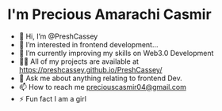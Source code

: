 <h1>I'm Precious Amarachi Casmir</h1>

- 👋 Hi, I’m @PreshCassey
- 👀 I’m interested in frontend development...
- 🌱 I’m currently improving my skills on Web3.0 Development
- 👨‍💻 All of my projects are available at <a href="https://preshcassey.github.io/PreshCassey/">https://preshcassey.github.io/PreshCassey/</a>
- 💬 Ask me about anything relating to frontend Dev.
- 📫 How to reach me <a href="mailto:preciouscasmir04@gmail.com">preciouscasmir04@gmail.com</a>
- ⚡ Fun fact I am a girl


<!---
PreshCassey/PreshCassey is a ✨ special ✨ repository because its `README.md` (this file) appears on your GitHub profile.
You can click the Preview link to take a look at your changes.
--->
